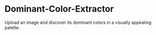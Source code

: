 # Dominant-Color-Extractor
Upload an image and discover its dominant colors in a visually appealing palette.

